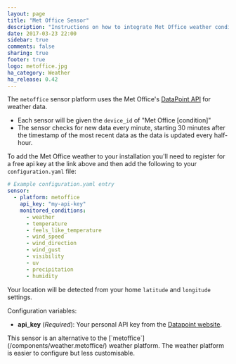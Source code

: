 ```yaml
---
layout: page
title: "Met Office Sensor"
description: "Instructions on how to integrate Met Office weather conditions into Home Assistant."
date: 2017-03-23 22:00
sidebar: true
comments: false
sharing: true
footer: true
logo: metoffice.jpg
ha_category: Weather
ha_release: 0.42
---
```


The `metoffice` sensor platform uses the Met Office's [DataPoint API][datapoint] for weather data.

- Each sensor will be given the `device_id` of "Met Office [condition]"
- The sensor checks for new data every minute, starting 30 minutes after the timestamp of the most recent data as the data is updated every half-hour.

To add the Met Office weather to your installation you'll need to register for a free api key at the link above and then add the following to your `configuration.yaml` file:

```yaml
# Example configuration.yaml entry
sensor:
  - platform: metoffice
    api_key: "my-api-key"
    monitored_conditions:
      - weather
      - temperature
      - feels_like_temperature
      - wind_speed
      - wind_direction
      - wind_gust
      - visibility
      - uv
      - precipitation
      - humidity
```

Your location will be detected from your home `latitude` and `longitude` settings.

Configuration variables:

- **api_key** (*Required*): Your personal API key from the [Datapoint website][datapoint].

<p class='note'>
This sensor is an alternative to the [`metoffice`](/components/weather.metoffice/) weather platform.
The weather platform is easier to configure but less customisable.
</p>

[datapoint]: http://www.metoffice.gov.uk/datapoint
